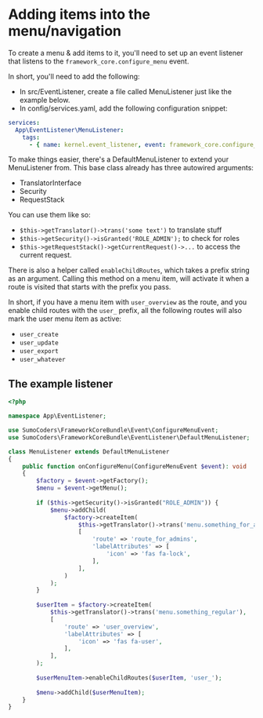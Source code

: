 # Adding items into the menu/navigation

To create a menu & add items to it, you'll need to set up an event listener that listens to the
`framework_core.configure_menu` event.

In short, you'll need to add the following:

* In src/EventListener, create a file called MenuListener just like the example below.
* In config/services.yaml, add the following configuration snippet:

```yml
services:
  App\EventListener\MenuListener:
    tags:
      - { name: kernel.event_listener, event: framework_core.configure_menu, method: onConfigureMenu }
```

To make things easier, there's a DefaultMenuListener to extend your MenuListener from. This base class already has three
autowired arguments:

* TranslatorInterface
* Security
* RequestStack

You can use them like so:

* `$this->getTranslator()->trans('some text')` to translate stuff
* `$this->getSecurity()->isGranted('ROLE_ADMIN');` to check for roles
* `$this->getRequestStack()->getCurrentRequest()->...` to access the current request.

There is also a helper called `enableChildRoutes`, which takes a prefix string as an argument. Calling this method on a
menu item, will activate it when a route is visited that starts with the prefix you pass.

In short, if you have a menu item with `user_overview` as the route, and you enable child routes with the `user_`
prefix, all the following routes will also mark the user menu item as active:

* `user_create`
* `user_update`
* `user_export`
* `user_whatever`

## The example listener

```php
<?php

namespace App\EventListener;

use SumoCoders\FrameworkCoreBundle\Event\ConfigureMenuEvent;
use SumoCoders\FrameworkCoreBundle\EventListener\DefaultMenuListener;

class MenuListener extends DefaultMenuListener
{
    public function onConfigureMenu(ConfigureMenuEvent $event): void
    {
        $factory = $event->getFactory();
        $menu = $event->getMenu();
        
        if ($this->getSecurity()->isGranted("ROLE_ADMIN")) {
            $menu->addChild(
                $factory->createItem(
                    $this->getTranslator()->trans('menu.something_for_admins'),
                    [
                        'route' => 'route_for_admins',
                        'labelAttributes' => [
                            'icon' => 'fas fa-lock',
                        ],
                    ],
                )
            );
        }
        
        $userItem = $factory->createItem(
            $this->getTranslator()->trans('menu.something_regular'),
            [
                'route' => 'user_overview',
                'labelAttributes' => [
                    'icon' => 'fas fa-user',
                ],
            ],
        );
        
        $userMenuItem->enableChildRoutes($userItem, 'user_');
        
        $menu->addChild($userMenuItem);
    }
}